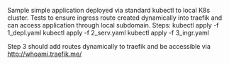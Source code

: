 Sample simple application deployed via standard kubectl to local K8s cluster.
Tests to ensure ingress route created dynamically into traefik and can access application through local subdomain.
Steps:
kubectl apply -f 1_depl.yaml
kubectl apply -f 2_serv.yaml
kubectl apply -f 3_ingr.yaml

Step 3 should add routes dynamically to traefik and be accessible via http://whoami.traefik.me/
